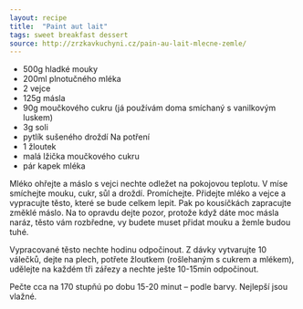 ```yaml
---
layout: recipe
title:  "Paint aut lait"
tags: sweet breakfast dessert
source: http://zrzkavkuchyni.cz/pain-au-lait-mlecne-zemle/
---
```

* 500g hladké mouky
* 200ml plnotučného mléka
* 2 vejce
* 125g másla
* 90g moučkového cukru (já používám doma smíchaný s vanilkovým luskem)
* 3g soli
* pytlík sušeného droždí
Na potření
 * 1 žloutek
 * malá lžička moučkového cukru
 * pár kapek mléka

Mléko ohřejte a máslo s vejci nechte odležet na pokojovou teplotu. V míse smíchejte mouku, cukr, sůl a droždí. Promíchejte. Přidejte mléko a vejce a vypracujte těsto, které se bude celkem lepit. Pak po kousíčkách zapracujte změklé máslo. Na to opravdu dejte pozor, protože když dáte moc másla naráz, těsto vám rozbředne, vy budete muset přidat mouku a žemle budou tuhé.

Vypracované těsto nechte hodinu odpočinout. Z dávky vytvarujte 10 válečků, dejte na plech, potřete žloutkem (rošlehaným s cukrem a mlékem), udělejte na každém tři zářezy a nechte ješte 10-15min odpočinout.

Pečte cca na 170 stupňú po dobu 15-20 minut – podle barvy. Nejlepší jsou vlažné.
